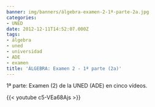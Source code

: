 ```yaml
---
banner: img/banners/álgebra-examen-2-1ª-parte-2a.jpg
categories:
- UNED
date: 2012-12-11T14:52:07.000Z
tags:
- álgebra
- uned
- universidad
- ADE
- examen
title: 'ÁLGEBRA: Examen 2 - 1ª parte (2a)'
---
```


1ª parte: Examen (2) de la UNED (ADE) en cinco vídeos.

{{< youtube c5-VEa68Ajs >}}
